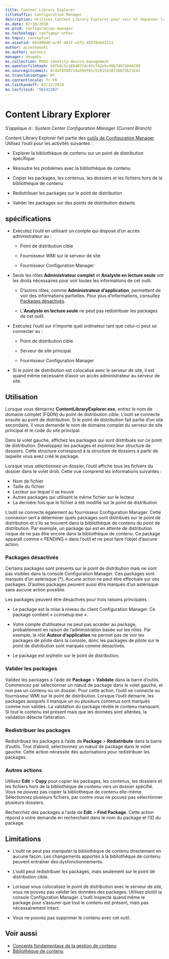 ```yaml
---
title: Content Library Explorer
titleSuffix: Configuration Manager
description: Utilisez Content Library Explorer pour voir et dépanner la bibliothèque de contenu sur un point de distribution Configuration Manager.
ms.date: 07/30/2018
ms.prod: configuration-manager
ms.technology: configmgr-other
ms.topic: conceptual
ms.assetid: 691896d9-ec0f-461f-a3f2-40378ebd3121
author: aczechowski
ms.author: aaroncz
manager: dougeby
ms.collection: M365-identity-device-management
ms.openlocfilehash: b9fb8c5c189407fdc6fc742ebcd0b7d9730d4289
ms.sourcegitcommit: 874d78f08714a509f61c52b154387268f5b73242
ms.translationtype: HT
ms.contentlocale: fr-FR
ms.lasthandoff: 02/12/2019
ms.locfileid: "56142202"
---
```

# <a name="content-library-explorer"></a>Content Library Explorer

*S’applique à : System Center Configuration Manager (Current Branch)*

Content Library Explorer fait partie des [outils de Configuration Manager](/sccm/core/support/tools). Utilisez l’outil pour les activités suivantes :  

- Explorer la bibliothèque de contenu sur un point de distribution spécifique  

- Résoudre les problèmes avec la bibliothèque de contenu  

- Copier les packages, les contenus, les dossiers et les fichiers hors de la bibliothèque de contenu  

- Redistribuer les packages sur le point de distribution  

- Valider les packages sur des points de distribution distants  



## <a name="requirements"></a>spécifications

- Exécutez l’outil en utilisant un compte qui dispose d’un accès administrateur au :  

    - Point de distribution cible  

    - Fournisseur WMI sur le serveur de site  

    - Fournisseur Configuration Manager  

- Seuls les rôles **Administrateur complet** et **Analyste en lecture seule** ont les droits nécessaires pour voir toutes les informations de cet outil.  

    - D’autres rôles, comme **Administrateur d’application**, permettent de voir des informations partielles. Pour plus d’informations, consultez [Packages désactivés](#bkmk_disabled-packages).  

    - L’**Analyste en lecture seule** ne peut pas redistribuer les packages de cet outil.  

- Exécutez l’outil sur n’importe quel ordinateur tant que celui-ci peut se connecter au :  

    - Point de distribution cible  

    - Serveur de site principal  

    - Fournisseur Configuration Manager  

- Si le point de distribution est colocalisé avec le serveur de site, il est quand même nécessaire d’avoir un accès administrateur au serveur de site.  



## <a name="usage"></a>Utilisation 

Lorsque vous démarrez **ContentLibraryExplorer.exe**, entrez le nom de domaine complet (FQDN) du point de distribution cible. L’outil se connecte ensuite au point de distribution. Si le point de distribution fait partie d’un site secondaire, il vous demande le nom de domaine complet du serveur de site principal et le code du site principal.

Dans le volet gauche, affichez les packages qui sont distribués sur ce point de distribution. Développez les packages et explorez leur structure de dossiers. Cette structure correspond à la structure de dossiers à partir de laquelle vous avez créé le package.

Lorsque vous sélectionnez un dossier, l’outil affiche tous les fichiers du dossier dans le volet droit. Cette vue comprend les informations suivantes : 
- Nom de fichier
- Taille du fichier
- Lecteur sur lequel il se trouve
- Autres packages qui utilisent le même fichier sur le lecteur
- La dernière fois que le fichier a été modifié sur le point de distribution

L’outil se connecte également au fournisseur Configuration Manager. Cette connexion sert à déterminer quels packages sont distribués sur le point de distribution et s’ils se trouvent dans la bibliothèque de contenu du point de distribution. Par exemple, un package qui est en attente de distribution risque de ne pas être encore dans la bibliothèque de contenu. Ce package apparaît comme « PENDING » dans l’outil et ne peut faire l’objet d’aucune action.


### <a name="bkmk_disabled-packages"></a> Packages désactivés

Certains packages sont présents sur le point de distribution mais ne sont pas visibles dans la console Configuration Manager. Ces packages sont marqués d’un astérisque (\*). Aucune action ne peut être effectuée sur ces packages. D’autres packages peuvent aussi être marqués d’un astérisque sans aucune action possible. 

Les packages peuvent être désactivés pour trois raisons principales :  

- Le package est la mise à niveau du client Configuration Manager. Ce package contient « ccmsetup.exe ».  

- Votre compte d’utilisateur ne peut pas accéder au package, probablement en raison de l’administration basée sur les rôles. Par exemple, le rôle **Auteur d’application** ne permet pas de voir les packages de pilote dans la console, donc les packages de pilote sur le point de distribution sont marqués comme désactivés.  

- Le package est orphelin sur le point de distribution.  


### <a name="validate-packages"></a>Valider les packages

Validez les packages à l’aide de **Package** > **Validate** dans la barre d’outils. Commencez par sélectionner un nœud de package dans le volet gauche, et non pas un contenu ou un dossier. Pour cette action, l’outil se connecte au fournisseur WMI sur le point de distribution. Lorsque l’outil démarre, les packages auxquels il manque un ou plusieurs contenus sont marqués comme non valides. La validation du package révèle le contenu manquant. Si tout le contenu est présent mais que les données sont altérées, la validation détecte l’altération.


### <a name="redistribute-packages"></a>Redistribuer les packages

Redistribuez les packages à l’aide de **Package** > **Redistribute** dans la barre d’outils. Tout d’abord, sélectionnez un nœud de package dans le volet gauche. Cette action nécessite des autorisations pour redistribuer les packages.


### <a name="other-actions"></a>Autres actions

Utilisez **Edit** > **Copy** pour copier les packages, les contenus, les dossiers et les fichiers hors de la bibliothèque de contenu vers un dossier spécifié. Vous ne pouvez pas copier la bibliothèque de contenu elle-même. Sélectionnez plusieurs fichiers, par contre vous ne pouvez pas sélectionner plusieurs dossiers.

Recherchez des packages à l’aide de **Edit** > **Find Package**. Cette action répond à votre demande en recherchant dans le nom du package et l’ID du package.



## <a name="limitations"></a>Limitations

- L’outil ne peut pas manipuler la bibliothèque de contenu directement en aucune façon. Les changements apportés à la bibliothèque de contenu peuvent entraîner des dysfonctionnements.  

- L’outil peut redistribuer les packages, mais seulement sur le point de distribution cible.  

- Lorsque vous colocalisez le point de distribution avec le serveur de site, vous ne pouvez pas valider les données des packages. Utilisez plutôt la console Configuration Manager. L’outil inspecte quand même le package pour s’assurer que tout le contenu est présent, mais pas nécessairement intact.  

- Vous ne pouvez pas supprimer le contenu avec cet outil.



## <a name="see-also"></a>Voir aussi

- [Concepts fondamentaux de la gestion de contenu](/sccm/core/plan-design/hierarchy/fundamental-concepts-for-content-management)
- [Bibliothèque de contenu](/sccm/core/plan-design/hierarchy/the-content-library)
